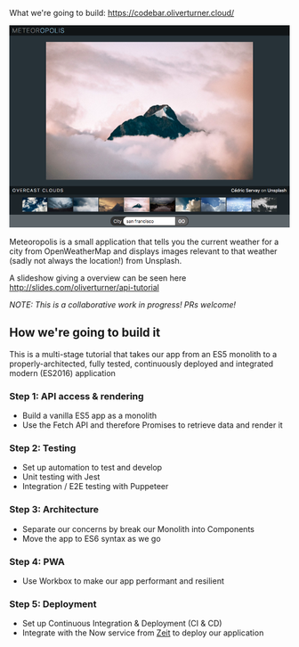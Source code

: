 What we're going to build: https://codebar.oliverturner.cloud/

![Screenshot](public/assets/images/codebar.oliverturner.cloud_.png?raw=true "Meteoropolis")

Meteoropolis is a small application that tells you the current weather for a 
city from OpenWeatherMap and displays images relevant to that weather (sadly not 
always the location!) from Unsplash.

A slideshow giving a overview can be seen here http://slides.com/oliverturner/api-tutorial

_NOTE: This is a collaborative work in progress! PRs welcome!_

## How we're going to build it

This is a multi-stage tutorial that takes our app from an ES5 monolith to a 
properly-architected, fully tested, continuously deployed and integrated modern 
(ES2016) application

### Step 1: API access & rendering
- Build a vanilla ES5 app as a monolith
- Use the Fetch API and therefore Promises to retrieve data and render it

### Step 2: Testing
- Set up automation to test and develop
- Unit testing with Jest
- Integration / E2E testing with Puppeteer

### Step 3: Architecture
- Separate our concerns by break our Monolith into Components
- Move the app to ES6 syntax as we go

### Step 4: PWA
- Use Workbox to make our app performant and resilient

### Step 5: Deployment
- Set up Continuous Integration & Deployment (CI & CD)
- Integrate with the Now service from [Zeit](http://zeit.co) to deploy our application